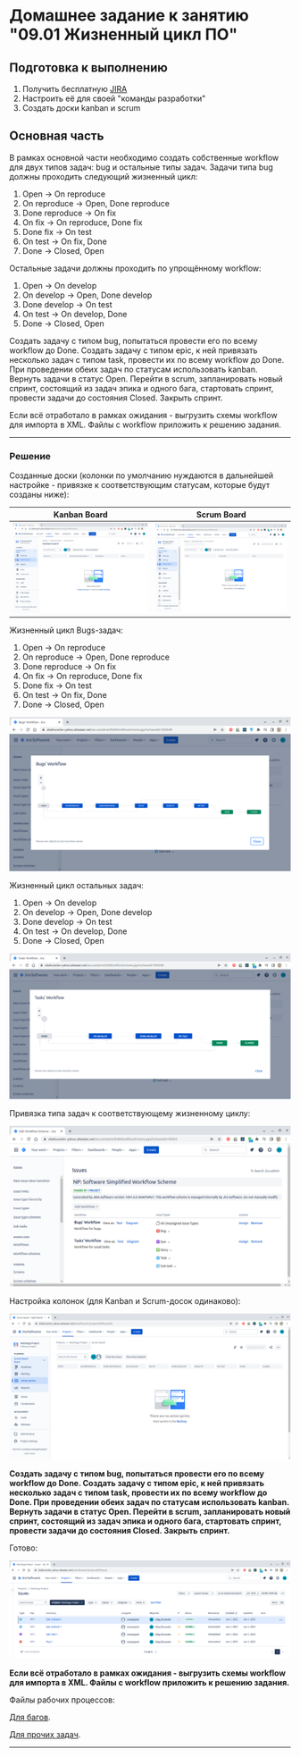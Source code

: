 # Домашнее задание к занятию "09.01 Жизненный цикл ПО"

## Подготовка к выполнению
1. Получить бесплатную [JIRA](https://www.atlassian.com/ru/software/jira/free)
2. Настроить её для своей "команды разработки"
3. Создать доски kanban и scrum

## Основная часть
В рамках основной части необходимо создать собственные workflow для двух типов задач: bug и остальные типы задач. Задачи типа bug должны проходить следующий жизненный цикл:
1. Open -> On reproduce
2. On reproduce -> Open, Done reproduce
3. Done reproduce -> On fix
4. On fix -> On reproduce, Done fix
5. Done fix -> On test
6. On test -> On fix, Done
7. Done -> Closed, Open

Остальные задачи должны проходить по упрощённому workflow:
1. Open -> On develop
2. On develop -> Open, Done develop
3. Done develop -> On test
4. On test -> On develop, Done
5. Done -> Closed, Open

Создать задачу с типом bug, попытаться провести его по всему workflow до Done. Создать задачу с типом epic, к ней привязать несколько задач с типом task, провести их по всему workflow до Done. При проведении обеих задач по статусам использовать kanban. Вернуть задачи в статус Open.
Перейти в scrum, запланировать новый спринт, состоящий из задач эпика и одного бага, стартовать спринт, провести задачи до состояния Closed. Закрыть спринт.

Если всё отработало в рамках ожидания - выгрузить схемы workflow для импорта в XML. Файлы с workflow приложить к решению задания.

---

### Решение

Созданные доски (колонки по умолчанию нуждаются в дальнейшей настройке - привязке к соответствующим статусам, которые будут созданы ниже):

| Kanban Board           |      Scrum Board       |
|:----------------------:|:----------------------:|
| ![](kanban_board.png)  | ![](scrum_board.png)   |


Жизненный цикл Bugs-задач:
1. Open -> On reproduce
2. On reproduce -> Open, Done reproduce
3. Done reproduce -> On fix
4. On fix -> On reproduce, Done fix
5. Done fix -> On test
6. On test -> On fix, Done
7. Done -> Closed, Open

![](bugs_workflow.png)


Жизненный цикл остальных задач:
1. Open -> On develop
2. On develop -> Open, Done develop
3. Done develop -> On test
4. On test -> On develop, Done
5. Done -> Closed, Open

![](tasks_workflow.png)


Привязка типа задач к соответствующему жизненному циклу:

![](issues_workflow.png)

Настройка колонок (для Kanban и Scrum-досок одинаково):

![](scrum_board_columns.png)

**Создать задачу с типом bug, попытаться провести его по всему workflow до Done. Создать задачу с типом epic, к ней привязать несколько задач с типом task, провести их по всему workflow до Done. При проведении обеих задач по статусам использовать kanban. Вернуть задачи в статус Open.
Перейти в scrum, запланировать новый спринт, состоящий из задач эпика и одного бага, стартовать спринт, провести задачи до состояния Closed. Закрыть спринт.**

Готово:

![](tasks_closed.png)

**Если всё отработало в рамках ожидания - выгрузить схемы workflow для импорта в XML. Файлы с workflow приложить к решению задания.**

Файлы рабочих процессов:

[Для багов](./bugs_workflow.xml).

[Для прочих задач](./tasks_workflow.xml).

---
